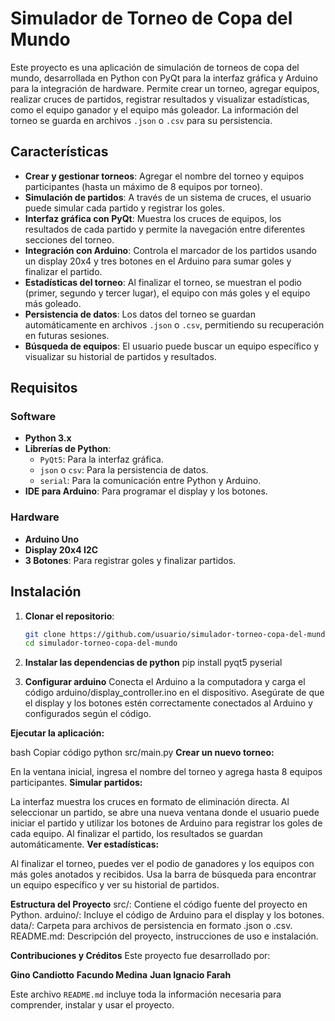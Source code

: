# Simulador de Torneo de Copa del Mundo

Este proyecto es una aplicación de simulación de torneos de copa del mundo, desarrollada en Python con PyQt para la interfaz gráfica y Arduino para la integración de hardware. Permite crear un torneo, agregar equipos, realizar cruces de partidos, registrar resultados y visualizar estadísticas, como el equipo ganador y el equipo más goleador. La información del torneo se guarda en archivos `.json` o `.csv` para su persistencia.

## Características

- **Crear y gestionar torneos**: Agregar el nombre del torneo y equipos participantes (hasta un máximo de 8 equipos por torneo).
- **Simulación de partidos**: A través de un sistema de cruces, el usuario puede simular cada partido y registrar los goles.
- **Interfaz gráfica con PyQt**: Muestra los cruces de equipos, los resultados de cada partido y permite la navegación entre diferentes secciones del torneo.
- **Integración con Arduino**: Controla el marcador de los partidos usando un display 20x4 y tres botones en el Arduino para sumar goles y finalizar el partido.
- **Estadísticas del torneo**: Al finalizar el torneo, se muestran el podio (primer, segundo y tercer lugar), el equipo con más goles y el equipo más goleado.
- **Persistencia de datos**: Los datos del torneo se guardan automáticamente en archivos `.json` o `.csv`, permitiendo su recuperación en futuras sesiones.
- **Búsqueda de equipos**: El usuario puede buscar un equipo específico y visualizar su historial de partidos y resultados.

## Requisitos

### Software
- **Python 3.x**
- **Librerías de Python**:
  - `PyQt5`: Para la interfaz gráfica.
  - `json` o `csv`: Para la persistencia de datos.
  - `serial`: Para la comunicación entre Python y Arduino.
- **IDE para Arduino**: Para programar el display y los botones.

### Hardware
- **Arduino Uno**
- **Display 20x4 I2C**
- **3 Botones**: Para registrar goles y finalizar partidos.

## Instalación

1. **Clonar el repositorio**:
   ```bash
   git clone https://github.com/usuario/simulador-torneo-copa-del-mundo.git
   cd simulador-torneo-copa-del-mundo

2. **Instalar las dependencias de python**
   pip install pyqt5 pyserial

3. **Configurar arduino**
     Conecta el Arduino a la computadora y carga el código arduino/display_controller.ino en el dispositivo.
     Asegúrate de que el display y los botones estén correctamente conectados al Arduino y configurados según el código.

**Ejecutar la aplicación:**

bash
Copiar código
python src/main.py
**Crear un nuevo torneo:**

En la ventana inicial, ingresa el nombre del torneo y agrega hasta 8 equipos participantes.
**Simular partidos:**

La interfaz muestra los cruces en formato de eliminación directa.
Al seleccionar un partido, se abre una nueva ventana donde el usuario puede iniciar el partido y utilizar los botones de Arduino para registrar los goles de cada equipo.
Al finalizar el partido, los resultados se guardan automáticamente.
**Ver estadísticas:**

Al finalizar el torneo, puedes ver el podio de ganadores y los equipos con más goles anotados y recibidos.
Usa la barra de búsqueda para encontrar un equipo específico y ver su historial de partidos.

**Estructura del Proyecto**
  src/: Contiene el código fuente del proyecto en Python.
  arduino/: Incluye el código de Arduino para el display y los botones.
  data/: Carpeta para archivos de persistencia en formato .json o .csv.
  README.md: Descripción del proyecto, instrucciones de uso e instalación.

  **Contribuciones y Créditos**
Este proyecto fue desarrollado por:

**Gino Candiotto**
**Facundo Medina**
**Juan Ignacio Farah**


Este archivo `README.md` incluye toda la información necesaria para comprender, instalar y usar el proyecto.
